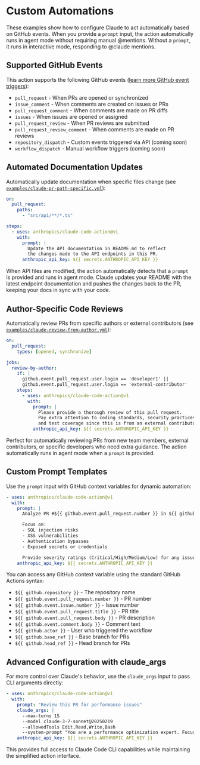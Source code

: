 # Custom Automations

These examples show how to configure Claude to act automatically based on GitHub events. When you provide a `prompt` input, the action automatically runs in agent mode without requiring manual @mentions. Without a `prompt`, it runs in interactive mode, responding to @claude mentions.

## Supported GitHub Events

This action supports the following GitHub events ([learn more GitHub event triggers](https://docs.github.com/en/actions/writing-workflows/choosing-when-your-workflow-runs/events-that-trigger-workflows)):

- `pull_request` - When PRs are opened or synchronized
- `issue_comment` - When comments are created on issues or PRs
- `pull_request_comment` - When comments are made on PR diffs
- `issues` - When issues are opened or assigned
- `pull_request_review` - When PR reviews are submitted
- `pull_request_review_comment` - When comments are made on PR reviews
- `repository_dispatch` - Custom events triggered via API (coming soon)
- `workflow_dispatch` - Manual workflow triggers (coming soon)

## Automated Documentation Updates

Automatically update documentation when specific files change (see [`examples/claude-pr-path-specific.yml`](../examples/claude-pr-path-specific.yml)):

```yaml
on:
  pull_request:
    paths:
      - "src/api/**/*.ts"

steps:
  - uses: anthropics/claude-code-action@v1
    with:
      prompt: |
        Update the API documentation in README.md to reflect
        the changes made to the API endpoints in this PR.
      anthropic_api_key: ${{ secrets.ANTHROPIC_API_KEY }}
```

When API files are modified, the action automatically detects that a `prompt` is provided and runs in agent mode. Claude updates your README with the latest endpoint documentation and pushes the changes back to the PR, keeping your docs in sync with your code.

## Author-Specific Code Reviews

Automatically review PRs from specific authors or external contributors (see [`examples/claude-review-from-author.yml`](../examples/claude-review-from-author.yml)):

```yaml
on:
  pull_request:
    types: [opened, synchronize]

jobs:
  review-by-author:
    if: |
      github.event.pull_request.user.login == 'developer1' ||
      github.event.pull_request.user.login == 'external-contributor'
    steps:
      - uses: anthropics/claude-code-action@v1
        with:
          prompt: |
            Please provide a thorough review of this pull request.
            Pay extra attention to coding standards, security practices,
            and test coverage since this is from an external contributor.
          anthropic_api_key: ${{ secrets.ANTHROPIC_API_KEY }}
```

Perfect for automatically reviewing PRs from new team members, external contributors, or specific developers who need extra guidance. The action automatically runs in agent mode when a `prompt` is provided.

## Custom Prompt Templates

Use the `prompt` input with GitHub context variables for dynamic automation:

```yaml
- uses: anthropics/claude-code-action@v1
  with:
    prompt: |
      Analyze PR #${{ github.event.pull_request.number }} in ${{ github.repository }} for security vulnerabilities.

      Focus on:
      - SQL injection risks
      - XSS vulnerabilities
      - Authentication bypasses
      - Exposed secrets or credentials

      Provide severity ratings (Critical/High/Medium/Low) for any issues found.
    anthropic_api_key: ${{ secrets.ANTHROPIC_API_KEY }}
```

You can access any GitHub context variable using the standard GitHub Actions syntax:

- `${{ github.repository }}` - The repository name
- `${{ github.event.pull_request.number }}` - PR number
- `${{ github.event.issue.number }}` - Issue number
- `${{ github.event.pull_request.title }}` - PR title
- `${{ github.event.pull_request.body }}` - PR description
- `${{ github.event.comment.body }}` - Comment text
- `${{ github.actor }}` - User who triggered the workflow
- `${{ github.base_ref }}` - Base branch for PRs
- `${{ github.head_ref }}` - Head branch for PRs

## Advanced Configuration with claude_args

For more control over Claude's behavior, use the `claude_args` input to pass CLI arguments directly:

```yaml
- uses: anthropics/claude-code-action@v1
  with:
    prompt: "Review this PR for performance issues"
    claude_args: |
      --max-turns 15
      --model claude-3-7-sonnet@20250219
      --allowedTools Edit,Read,Write,Bash
      --system-prompt "You are a performance optimization expert. Focus on identifying bottlenecks and suggesting improvements."
    anthropic_api_key: ${{ secrets.ANTHROPIC_API_KEY }}
```

This provides full access to Claude Code CLI capabilities while maintaining the simplified action interface.
